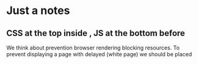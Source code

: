 # Just a notes

## CSS at the top inside </head>, JS at the bottom before </body>
We think about prevention browser rendering blocking resources. To prevent displaying a page with delayed (white page) we should be placed <script> at a bottom, since rendering engine can be displayed until resources has loaded. That's means we allows rendering engine displays <body> as fast as it can, before execution JS.
